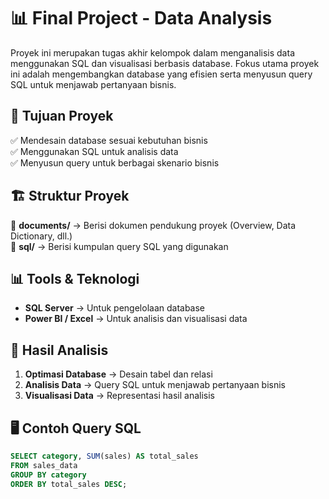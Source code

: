 # 📊 Final Project - Data Analysis  

Proyek ini merupakan tugas akhir kelompok dalam menganalisis data menggunakan SQL dan visualisasi berbasis database. Fokus utama proyek ini adalah mengembangkan database yang efisien serta menyusun query SQL untuk menjawab pertanyaan bisnis.  

## 📌 Tujuan Proyek  
✅ Mendesain database sesuai kebutuhan bisnis  
✅ Menggunakan SQL untuk analisis data  
✅ Menyusun query untuk berbagai skenario bisnis  

## 🏗 Struktur Proyek  
📁 **documents/** → Berisi dokumen pendukung proyek (Overview, Data Dictionary, dll.)  
📁 **sql/** → Berisi kumpulan query SQL yang digunakan  

## 📊 Tools & Teknologi  
- **SQL Server** → Untuk pengelolaan database  
- **Power BI / Excel** → Untuk analisis dan visualisasi data  

## 🚀 Hasil Analisis  
1. **Optimasi Database** → Desain tabel dan relasi  
2. **Analisis Data** → Query SQL untuk menjawab pertanyaan bisnis  
3. **Visualisasi Data** → Representasi hasil analisis  

## 🖥 Contoh Query SQL  
```sql
SELECT category, SUM(sales) AS total_sales
FROM sales_data
GROUP BY category
ORDER BY total_sales DESC;
